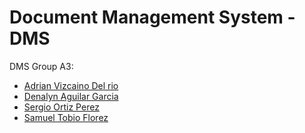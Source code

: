 # Document Management System - DMS

DMS Group A3:

- [Adrian Vizcaino Del rio](./perfiles/Adrian/index.html)
- [Denalyn Aguilar Garcia](./perfiles/Denalyn/index.html)
- [Sergio Ortiz Perez](./perfiles/Sergio/index.html)
- [Samuel Tobio Florez](./perfiles/Samuel/index.html)


